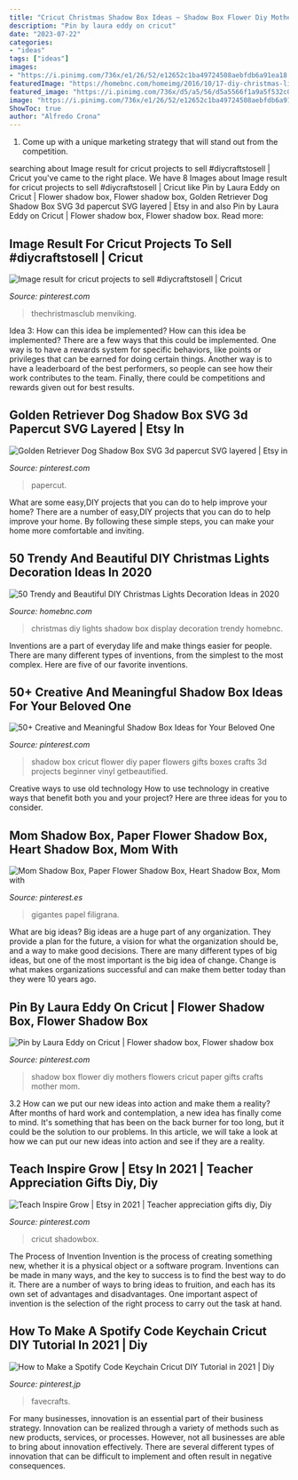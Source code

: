 ```yaml
---
title: "Cricut Christmas Shadow Box Ideas ~ Shadow Box Flower Diy Mothers Flowers Cricut Paper Gifts Crafts Mother Mom"
description: "Pin by laura eddy on cricut"
date: "2023-07-22"
categories:
- "ideas"
tags: ["ideas"]
images:
- "https://i.pinimg.com/736x/e1/26/52/e12652c1ba49724508aebfdb6a91ea18.jpg"
featuredImage: "https://homebnc.com/homeimg/2016/10/17-diy-christmas-lights-decoration-ideas-homebnc.jpg"
featured_image: "https://i.pinimg.com/736x/d5/a5/56/d5a5566f1a9a5f532c0980afc7a87a67.jpg"
image: "https://i.pinimg.com/736x/e1/26/52/e12652c1ba49724508aebfdb6a91ea18.jpg"
ShowToc: true
author: "Alfredo Crona"
---
```



1. Come up with a unique marketing strategy that will stand out from the competition.

	

		
searching about Image result for cricut projects to sell #diycraftstosell | Cricut you've came to the right place. We have 8 Images about Image result for cricut projects to sell #diycraftstosell | Cricut like Pin by Laura Eddy on Cricut | Flower shadow box, Flower shadow box, Golden Retriever Dog Shadow Box SVG 3d papercut SVG layered | Etsy in and also Pin by Laura Eddy on Cricut | Flower shadow box, Flower shadow box. Read more:
		
    
## Image Result For Cricut Projects To Sell #diycraftstosell | Cricut

<img loading=lazy src="https://i.pinimg.com/736x/5b/f6/a7/5bf6a77497fa1e3c8c0f50a90a01bb09.jpg" onerror="this.onerror=null;this.src='https://tse1.mm.bing.net/th?id=OIP.YJjLvEEqWCsbFpMYR2-ImwHaJ4&amp;pid=15.1';" alt="Image result for cricut projects to sell #diycraftstosell | Cricut">

_Source: pinterest.com_

>thechristmasclub menviking. 

	

Idea 3: How can this idea be implemented?
How can this idea be implemented? 
There are a few ways that this could be implemented. One way is to have a rewards system for specific behaviors, like points or privileges that can be earned for doing certain things. Another way is to have a leaderboard of the best performers, so people can see how their work contributes to the team. Finally, there could be competitions and rewards given out for best results.

    
## Golden Retriever Dog Shadow Box SVG 3d Papercut SVG Layered | Etsy In

<img loading=lazy src="https://i.pinimg.com/736x/e2/21/5b/e2215b56f59b61282dce8f8851c0e3c8.jpg" onerror="this.onerror=null;this.src='https://tse3.mm.bing.net/th?id=OIP.L4-csz72R9orUKLMCBT_pgHaHa&amp;pid=15.1';" alt="Golden Retriever Dog Shadow Box SVG 3d papercut SVG layered | Etsy in">

_Source: pinterest.com_

>papercut. 

	

What are some easy,DIY projects that you can do to help improve your home?
There are a number of easy,DIY projects that you can do to help improve your home. By following these simple steps, you can make your home more comfortable and inviting.

    
## 50 Trendy And Beautiful DIY Christmas Lights Decoration Ideas In 2020

<img loading=lazy src="https://homebnc.com/homeimg/2016/10/17-diy-christmas-lights-decoration-ideas-homebnc.jpg" onerror="this.onerror=null;this.src='https://tse3.mm.bing.net/th?id=OIP.8RwwXQPMXrhznYHNfION4wHaJ3&amp;pid=15.1';" alt="50 Trendy and Beautiful DIY Christmas Lights Decoration Ideas in 2020">

_Source: homebnc.com_

>christmas diy lights shadow box display decoration trendy homebnc. 

	

Inventions are a part of everyday life and make things easier for people. There are many different types of inventions, from the simplest to the most complex. Here are five of our favorite inventions.

    
## 50+ Creative And Meaningful Shadow Box Ideas For Your Beloved One

<img loading=lazy src="https://i.pinimg.com/736x/5c/e4/aa/5ce4aa3ea5bce11e0c2b4c352c56bfd0.jpg" onerror="this.onerror=null;this.src='https://tse1.mm.bing.net/th?id=OIP.BGE8IdppioCZ2Vh7OAnNzQHaJ4&amp;pid=15.1';" alt="50+ Creative and Meaningful Shadow Box Ideas for Your Beloved One">

_Source: pinterest.com_

>shadow box cricut flower diy paper flowers gifts boxes crafts 3d projects beginner vinyl getbeautified. 

	

Creative ways to use old technology
How to use technology in creative ways that benefit both you and your project? Here are three ideas for you to consider.

    
## Mom Shadow Box, Paper Flower Shadow Box, Heart Shadow Box, Mom With

<img loading=lazy src="https://i.pinimg.com/736x/8e/f8/fa/8ef8fa8eb205fb954fbebb2bfff98e61.jpg" onerror="this.onerror=null;this.src='https://tse2.mm.bing.net/th?id=OIP.UPOwd_6KZlFj-yn1_IdMoAHaJ3&amp;pid=15.1';" alt="Mom Shadow Box, Paper Flower Shadow Box, Heart Shadow Box, Mom with">

_Source: pinterest.es_

>gigantes papel filigrana. 

	

What are big ideas?
Big ideas are a huge part of any organization. They provide a plan for the future, a vision for what the organization should be, and a way to make good decisions. There are many different types of big ideas, but one of the most important is the big idea of change. Change is what makes organizations successful and can make them better today than they were 10 years ago.

    
## Pin By Laura Eddy On Cricut | Flower Shadow Box, Flower Shadow Box

<img loading=lazy src="https://i.pinimg.com/736x/e1/26/52/e12652c1ba49724508aebfdb6a91ea18.jpg" onerror="this.onerror=null;this.src='https://tse1.mm.bing.net/th?id=OIP.rpDMRFr89PNWETQMnbM2IgHaGW&amp;pid=15.1';" alt="Pin by Laura Eddy on Cricut | Flower shadow box, Flower shadow box">

_Source: pinterest.com_

>shadow box flower diy mothers flowers cricut paper gifts crafts mother mom. 

	

3.2 How can we put our new ideas into action and make them a reality?
After months of hard work and contemplation, a new idea has finally come to mind. It's something that has been on the back burner for too long, but it could be the solution to our problems. In this article, we will take a look at how we can put our new ideas into action and see if they are a reality.

    
## Teach Inspire Grow | Etsy In 2021 | Teacher Appreciation Gifts Diy, Diy

<img loading=lazy src="https://i.pinimg.com/736x/d5/a5/56/d5a5566f1a9a5f532c0980afc7a87a67.jpg" onerror="this.onerror=null;this.src='https://tse1.mm.bing.net/th?id=OIP.fetHlP8DjHlzDjNxuLX1CgHaJ3&amp;pid=15.1';" alt="Teach Inspire Grow | Etsy in 2021 | Teacher appreciation gifts diy, Diy">

_Source: pinterest.com_

>cricut shadowbox. 

	

The Process of Invention
Invention is the process of creating something new, whether it is a physical object or a software program. Inventions can be made in many ways, and the key to success is to find the best way to do it. There are a number of ways to bring ideas to fruition, and each has its own set of advantages and disadvantages. One important aspect of invention is the selection of the right process to carry out the task at hand.

    
## How To Make A Spotify Code Keychain Cricut DIY Tutorial In 2021 | Diy

<img loading=lazy src="https://i.pinimg.com/736x/e7/c1/f0/e7c1f0d11baef9599ad9f5fb39bd6db1.jpg" onerror="this.onerror=null;this.src='https://tse4.mm.bing.net/th?id=OIP.zp5-fJFBqPP8YsDNYn3Q6gHaFO&amp;pid=15.1';" alt="How to Make a Spotify Code Keychain Cricut DIY Tutorial in 2021 | Diy">

_Source: pinterest.jp_

>favecrafts. 

	

For many businesses, innovation is an essential part of their business strategy. Innovation can be realized through a variety of methods such as new products, services, or processes. However, not all businesses are able to bring about innovation effectively. There are several different types of innovation that can be difficult to implement and often result in negative consequences.

